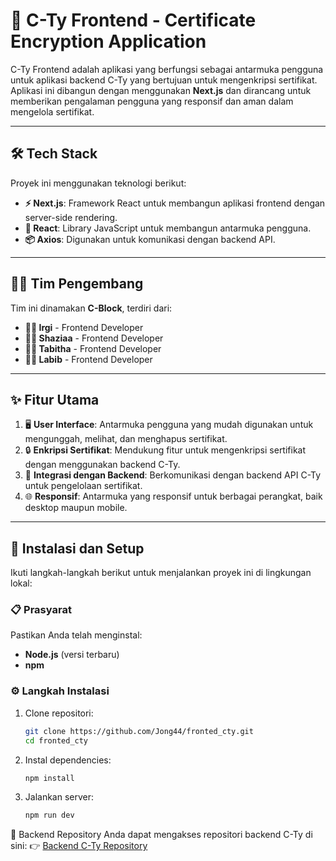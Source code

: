 # 🌟 C-Ty Frontend - Certificate Encryption Application

C-Ty Frontend adalah aplikasi yang berfungsi sebagai antarmuka pengguna untuk aplikasi backend C-Ty yang bertujuan untuk mengenkripsi sertifikat. Aplikasi ini dibangun dengan menggunakan **Next.js** dan dirancang untuk memberikan pengalaman pengguna yang responsif dan aman dalam mengelola sertifikat.

---

## 🛠️ Tech Stack
Proyek ini menggunakan teknologi berikut:
- **⚡ Next.js**: Framework React untuk membangun aplikasi frontend dengan server-side rendering.
- **💾 React**: Library JavaScript untuk membangun antarmuka pengguna.
- **📦 Axios**: Digunakan untuk komunikasi dengan backend API.

---

## 👨‍💻 Tim Pengembang
Tim ini dinamakan **C-Block**, terdiri dari:
- **🧑‍💻 Irgi** - Frontend Developer
- **🧑‍💻 Shaziaa** - Frontend Developer
- **🧑‍💻 Tabitha** - Frontend Developer
- **🧑‍💻 Labib** - Frontend Developer

---

## ✨ Fitur Utama
1. 🖥️ **User Interface**: Antarmuka pengguna yang mudah digunakan untuk mengunggah, melihat, dan menghapus sertifikat.
2. 🔒 **Enkripsi Sertifikat**: Mendukung fitur untuk mengenkripsi sertifikat dengan menggunakan backend C-Ty.
3. 📡 **Integrasi dengan Backend**: Berkomunikasi dengan backend API C-Ty untuk pengelolaan sertifikat.
4. 🌐 **Responsif**: Antarmuka yang responsif untuk berbagai perangkat, baik desktop maupun mobile.

---

## 🚀 Instalasi dan Setup
Ikuti langkah-langkah berikut untuk menjalankan proyek ini di lingkungan lokal:

### 📋 Prasyarat
Pastikan Anda telah menginstal:
- **Node.js** (versi terbaru)
- **npm**

### ⚙️ Langkah Instalasi
1. Clone repositori:
   ```bash
   git clone https://github.com/Jong44/fronted_cty.git
   cd fronted_cty
2. Instal dependencies:
   ```bash
   npm install
3. Jalankan server:
    ```bash
   npm run dev

🔗 Backend Repository
Anda dapat mengakses repositori backend C-Ty di sini:
👉 [Backend C-Ty Repository](https://github.com/Jong44/backend-cty)

